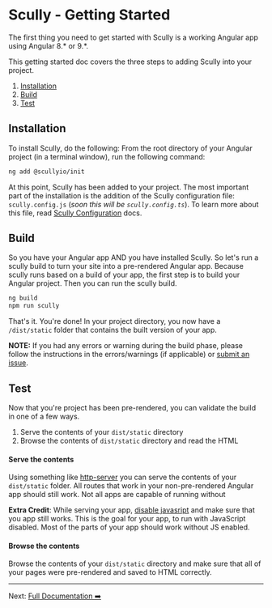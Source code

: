 # Scully - Getting Started

The first thing you need to get started with Scully is a working Angular app using Angular 8.* or 9.*.

This getting started doc covers the three steps to adding Scully into your project. 

1. [Installation](#installation)
2. [Build](#build)
3. [Test](#test) 


## Installation
To install Scully, do the following: From the root directory of your Angular project (in a terminal window), run the following command: 
```bash
ng add @scullyio/init
```

At this point, Scully has been added to your project. The most important part of the installation is the addition of the
Scully configuration file: `scully.config.js` (_soon this will be `scully.config.ts`_). To learn more about this file, 
read [Scully Configuration](scully-configuration.md) docs. 

## Build

So you have your Angular app AND you have installed Scully. So let's run a scully build to turn your site into a
pre-rendered Angular app. Because scully runs based on a build of your app, the first step is to build your Angular 
project. Then you can run the scully build. 

```bash
ng build
npm run scully
```

That's it. You're done! In your project directory, you now have a `/dist/static` folder that contains the built version 
of your app. 

__NOTE:__ If you had any errors or warning during the build phase, please follow the instructions in the errors/warnings
(if applicable) or [submit an issue](issues). 

## Test

Now that you're project has been pre-rendered, you can validate the build in one of a few ways. 

1. Serve the contents of your `dist/static` directory
2. Browse the contents of `dist/static` directory and read the HTML

#### Serve the contents

Using something like [http-server](https://www.npmjs.com/package/http-server) you can serve the contents of your 
`dist/static` folder. All routes that work in your non-pre-rendered Angular app should still work. Not all apps are 
capable of running without  

__Extra Credit__: While serving your app, [disable javasript](https://developers.google.com/web/tools/chrome-devtools/javascript/disable) 
and make sure that you app still works. This is the goal for your app, to run with JavaScript disabled. Most of the 
parts of your app should work without JS enabled. 

#### Browse the contents

Browse the contents of your `dist/static` directory and make sure that all of your pages were pre-rendered and saved to 
HTML correctly. 


---
Next: [Full Documentation ➡️](scully.md)
